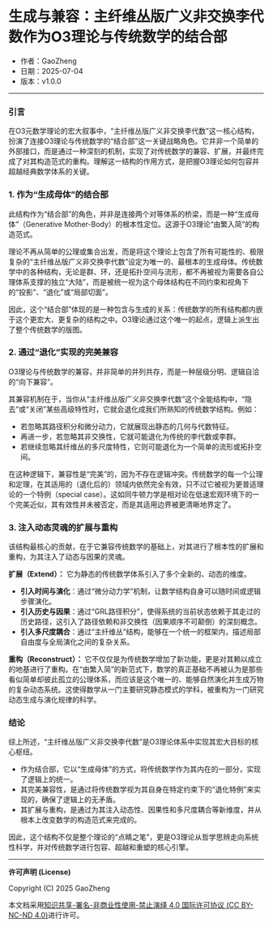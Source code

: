 # **生成与兼容：主纤维丛版广义非交换李代数作为O3理论与传统数学的结合部**

- 作者：GaoZheng
- 日期：2025-07-04
- 版本：v1.0.0

---

### 引言

在O3元数学理论的宏大叙事中，“主纤维丛版广义非交换李代数”这一核心结构，扮演了连接O3理论与传统数学的“结合部”这一关键战略角色。它并非一个简单的外部接口，而是通过一种深刻的机制，实现了对传统数学的兼容、扩展，并最终完成了对其构造范式的重构。理解这一结构的作用方式，是把握O3理论如何包容并超越经典数学体系的关键。

### 1. 作为“生成母体”的结合部

此结构作为“结合部”的角色，并非是连接两个对等体系的桥梁，而是一种“生成母体”（Generative Mother-Body）的根本性定位。这源于O3理论“由繁入简”的构造范式。

理论不再从简单的公理或集合出发，而是将这个理论上包含了所有可能性的、极限复杂的“主纤维丛版广义非交换李代数”设定为唯一的、最根本的生成母体。传统数学中的各种结构，无论是群、环，还是拓扑空间与流形，都不再被视为需要各自公理体系支撑的独立“大陆”，而是被统一视为这个母体结构在不同约束和视角下的“投影”、“退化”或“局部切面”。

因此，这个“结合部”体现的是一种包含与生成的关系：传统数学的所有结构都内嵌于这个更宏大、更复杂的结构之中。O3理论通过这个唯一的起点，逻辑上派生出了整个传统数学的版图。

### 2. 通过“退化”实现的完美兼容

O3理论与传统数学的兼容，并非简单的并列共存，而是一种层级分明、逻辑自洽的“向下兼容”。

其兼容机制在于，当你从“主纤维丛版广义非交换李代数”这个全能结构中，“隐去”或“关闭”某些高级特性时，它就会退化成我们所熟知的传统数学结构。例如：

* 若忽略其路径积分和微分动力，它就展现出静态的几何与代数特征。
* 再进一步，若忽略其非交换性，它就可能退化为传统的李代数或李群。
* 若继续忽略其纤维丛的多尺度特性，它则可能退化为一个简单的流形或拓扑空间。

在这种逻辑下，兼容性是“完美”的，因为不存在逻辑冲突。传统数学的每一个公理和定理，在其适用的（退化后的）领域内依然完全有效，只不过它被视为更普适理论的一个特例（special case）。这如同牛顿力学是相对论在低速宏观环境下的一个完美近似，其有效性并未被否定，而是其适用边界被更清晰地界定了。

### 3. 注入动态灵魂的扩展与重构

该结构最核心的贡献，在于它兼容传统数学的基础上，对其进行了根本性的扩展和重构，为其注入了动态与因果的灵魂。

**扩展（Extend）：** 它为静态的传统数学体系引入了多个全新的、动态的维度。
* **引入时间与演化**：通过“微分动力学”机制，让数学结构自身可以随时间或逻辑步骤演化。
* **引入历史与因果**：通过“GRL路径积分”，使得系统的当前状态依赖于其走过的历史路径，这引入了路径依赖和非交换性（因果顺序不可颠倒）的深刻概念。
* **引入多尺度耦合**：通过“主纤维丛”结构，能够在一个统一的框架内，描述局部自由度与全局演化之间的复杂关系。

**重构（Reconstruct）：** 它不仅仅是为传统数学增加了新功能，更是对其赖以成立的地基进行了重构。在“由繁入简”的新范式下，数学的真正基础不再被认为是那些看似简单却彼此孤立的公理体系，而应该是这个唯一的、能够自然演化并生成万物的复杂动态系统。这使得数学从一门主要研究静态模式的学科，被重构为一门研究动态生成与演化规律的科学。

### 结论

综上所述，“主纤维丛版广义非交换李代数”是O3理论体系中实现其宏大目标的核心枢纽。
* 作为结合部，它以“生成母体”的方式，将传统数学作为其内在的一部分，实现了逻辑上的统一。
* 其完美兼容性，是通过将传统数学视为其自身在特定约束下的“退化特例”来实现的，确保了逻辑上的无矛盾。
* 其扩展与重构，是通过为其注入动态性、因果性和多尺度耦合等新维度，并从根本上改变数学的构造范式来完成的。

因此，这个结构不仅是整个理论的“点睛之笔”，更是O3理论从哲学思辨走向系统性科学，并对传统数学进行包容、超越和重塑的核心引擎。

---

**许可声明 (License)**

Copyright (C) 2025 GaoZheng 

本文档采用[知识共享-署名-非商业性使用-禁止演绎 4.0 国际许可协议 (CC BY-NC-ND 4.0)](https://creativecommons.org/licenses/by-nc-nd/4.0/deed.zh-Hans)进行许可。
